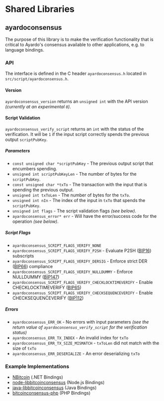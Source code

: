 Shared Libraries
================

## ayardoconsensus

The purpose of this library is to make the verification functionality that is critical to Ayardo's consensus available to other applications, e.g. to language bindings.

### API

The interface is defined in the C header `ayardoconsensus.h` located in  `src/script/ayardoconsensus.h`.

#### Version

`ayardoconsensus_version` returns an `unsigned int` with the API version *(currently at an experimental `0`)*.

#### Script Validation

`ayardoconsensus_verify_script` returns an `int` with the status of the verification. It will be `1` if the input script correctly spends the previous output `scriptPubKey`.

##### Parameters
- `const unsigned char *scriptPubKey` - The previous output script that encumbers spending.
- `unsigned int scriptPubKeyLen` - The number of bytes for the `scriptPubKey`.
- `const unsigned char *txTo` - The transaction with the input that is spending the previous output.
- `unsigned int txToLen` - The number of bytes for the `txTo`.
- `unsigned int nIn` - The index of the input in `txTo` that spends the `scriptPubKey`.
- `unsigned int flags` - The script validation flags *(see below)*.
- `ayardoconsensus_error* err` - Will have the error/success code for the operation *(see below)*.

##### Script Flags
- `ayardoconsensus_SCRIPT_FLAGS_VERIFY_NONE`
- `ayardoconsensus_SCRIPT_FLAGS_VERIFY_P2SH` - Evaluate P2SH ([BIP16](https://github.com/bitcoin/bips/blob/master/bip-0016.mediawiki)) subscripts
- `ayardoconsensus_SCRIPT_FLAGS_VERIFY_DERSIG` - Enforce strict DER ([BIP66](https://github.com/bitcoin/bips/blob/master/bip-0066.mediawiki)) compliance
- `ayardoconsensus_SCRIPT_FLAGS_VERIFY_NULLDUMMY` - Enforce NULLDUMMY ([BIP147](https://github.com/bitcoin/bips/blob/master/bip-0147.mediawiki))
- `ayardoconsensus_SCRIPT_FLAGS_VERIFY_CHECKLOCKTIMEVERIFY` - Enable CHECKLOCKTIMEVERIFY ([BIP65](https://github.com/bitcoin/bips/blob/master/bip-0065.mediawiki))
- `ayardoconsensus_SCRIPT_FLAGS_VERIFY_CHECKSEQUENCEVERIFY` - Enable CHECKSEQUENCEVERIFY ([BIP112](https://github.com/bitcoin/bips/blob/master/bip-0112.mediawiki))

##### Errors
- `ayardoconsensus_ERR_OK` - No errors with input parameters *(see the return value of `ayardoconsensus_verify_script` for the verification status)*
- `ayardoconsensus_ERR_TX_INDEX` - An invalid index for `txTo`
- `ayardoconsensus_ERR_TX_SIZE_MISMATCH` - `txToLen` did not match with the size of `txTo`
- `ayardoconsensus_ERR_DESERIALIZE` - An error deserializing `txTo`

### Example Implementations
- [NBitcoin](https://github.com/NicolasDorier/NBitcoin/blob/master/NBitcoin/Script.cs#L814) (.NET Bindings)
- [node-libbitcoinconsensus](https://github.com/bitpay/node-libbitcoinconsensus) (Node.js Bindings)
- [java-libbitcoinconsensus](https://github.com/dexX7/java-libbitcoinconsensus) (Java Bindings)
- [bitcoinconsensus-php](https://github.com/Bit-Wasp/bitcoinconsensus-php) (PHP Bindings)
